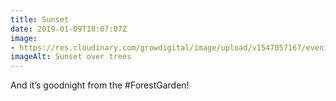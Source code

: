 ```yaml
---
title: Sunset
date: 2019-01-09T18:07:07Z
image: 
- https://res.cloudinary.com/growdigital/image/upload/v1547057167/eveningsky-0427A97E.jpg
imageAlt: Sunset over trees
---
```


And it’s goodnight from the #ForestGarden!
